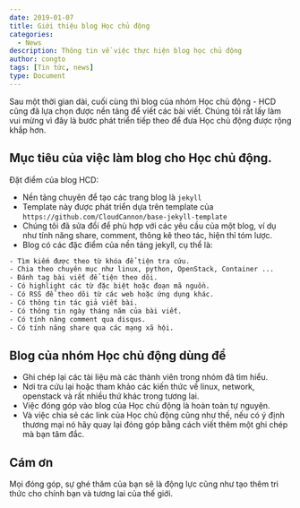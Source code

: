 ```yaml
---
date: 2019-01-07
title: Giới thiệu blog Học chủ động
categories:
  - News
description: Thông tin về việc thực hiện blog học chủ động 
author: congto
tags: [Tin tức, news]
type: Document
---
```

Sau một thời gian dài, cuối cùng thì blog của nhóm Học chủ động - HCD cũng đã lựa chọn được nền tảng để viết các bài viết. Chúng tôi rất lấy làm vui mừng vì đây là bước phát triển tiếp theo để đưa Học chủ động được rộng khắp hơn.
## Mục tiêu của việc làm blog cho Học chủ động.

Đặt điểm của blog HCD:
- Nền tảng chuyên để tạo các trang blog là `jekyll`
- Template này được phát triển dựa trên template của `https://github.com/CloudCannon/base-jekyll-template`
- Chúng tôi đã sửa đổi để phù hợp với các yêu cầu của một blog, ví dụ như tính năng share, comment, thông kê theo tác, hiện thỉ tóm lược.
- Blog có các đặc điểm của nền tảng jekyll, cụ thể là:
```sh
- Tìm kiếm được theo từ khóa để tiện tra cứu.
- Chia theo chuyên mục như linux, python, OpenStack, Container ...
- Đánh tag bài viết để tiện theo dõi.
- Có highlight các từ đặc biệt hoặc đoạn mã nguồn.
- Có RSS để theo dõi từ các web hoặc ứng dụng khác.
- Có thông tin tác giả viết bài.
- Có thông tin ngày tháng năm của bài viết.
- Có tính năng comment qua disqus.
- Có tính năng share qua các mạng xã hội.
```

## Blog của nhóm Học chủ động dùng để

- Ghi chép lại các tài liệu mà các thành viên trong nhóm đã tìm hiểu.
- Nơi tra cứu lại hoặc tham khảo các kiến thức về linux, network, openstack và rất nhiều thứ khác trong tương lai.
- Việc đóng góp vào blog của Học chủ động là hoàn toàn tự nguyện.
- Và việc chia sẻ các link của Học chủ động cũng như thế, nếu có ý định thương mại nó hãy quay lại đóng góp bằng cách viết thêm một ghi chép mà bạn tâm đắc.

## Cám ơn
Mọi đóng góp, sự ghé thăm của bạn sẽ là động lực cũng như tạo thêm tri thức cho chính bạn và tương lai của thế giới.
